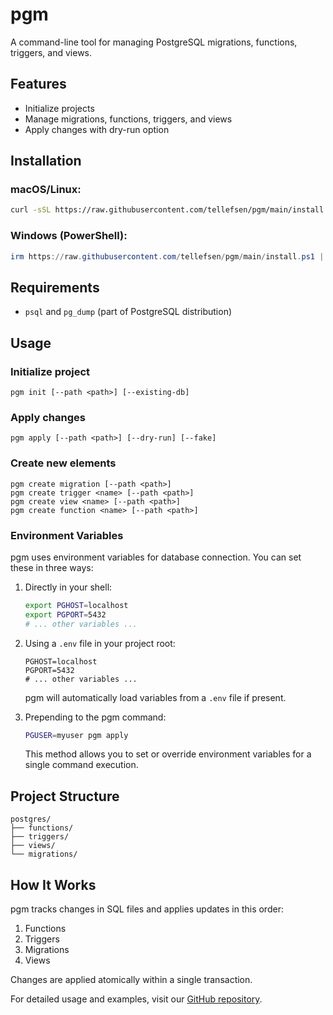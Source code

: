 # pgm

A command-line tool for managing PostgreSQL migrations, functions, triggers, and views.

## Features

- Initialize projects
- Manage migrations, functions, triggers, and views
- Apply changes with dry-run option

## Installation

### macOS/Linux:
```bash
curl -sSL https://raw.githubusercontent.com/tellefsen/pgm/main/install.sh | bash
```

### Windows (PowerShell):
```powershell
irm https://raw.githubusercontent.com/tellefsen/pgm/main/install.ps1 | iex
```

## Requirements

- `psql` and `pg_dump` (part of PostgreSQL distribution)

## Usage

### Initialize project
```
pgm init [--path <path>] [--existing-db]
```

### Apply changes
```
pgm apply [--path <path>] [--dry-run] [--fake]
```

### Create new elements
```
pgm create migration [--path <path>]
pgm create trigger <name> [--path <path>]
pgm create view <name> [--path <path>]
pgm create function <name> [--path <path>]
```

### Environment Variables

pgm uses environment variables for database connection. You can set these in three ways:

1. Directly in your shell:
   ```bash
   export PGHOST=localhost
   export PGPORT=5432
   # ... other variables ...
   ```

2. Using a `.env` file in your project root:
   ```
   PGHOST=localhost
   PGPORT=5432
   # ... other variables ...
   ```

   pgm will automatically load variables from a `.env` file if present.

3. Prepending to the pgm command:
   ```bash
   PGUSER=myuser pgm apply
   ```

   This method allows you to set or override environment variables for a single command execution.

## Project Structure
```
postgres/
├── functions/
├── triggers/
├── views/
└── migrations/
```

## How It Works

pgm tracks changes in SQL files and applies updates in this order:
1. Functions
2. Triggers
3. Migrations
4. Views

Changes are applied atomically within a single transaction.

For detailed usage and examples, visit our [GitHub repository](https://github.com/tellefsen/pgm).
